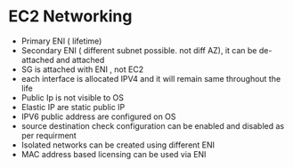 # EC2 Networking

- Primary ENI ( lifetime)
- Secondary ENI  ( different subnet possible. not diff AZ), it can be de-attached and attached
- SG is attached with ENI , not EC2
- each interface is allocated IPV4 and it will remain same throughout the life
- Public Ip is not visible to OS
- Elastic IP are static public IP
- IPV6 public address are configured on OS
- source destination check configuration can be enabled and disabled as per requirment
- Isolated networks can be created using different ENI
- MAC address based licensing can be used via ENI